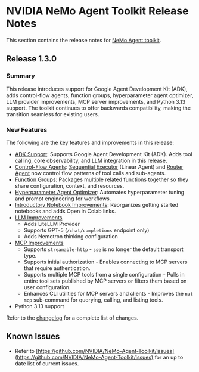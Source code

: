 <!--
SPDX-FileCopyrightText: Copyright (c) 2025, NVIDIA CORPORATION & AFFILIATES. All rights reserved.
SPDX-License-Identifier: Apache-2.0

Licensed under the Apache License, Version 2.0 (the "License");
you may not use this file except in compliance with the License.
You may obtain a copy of the License at

http://www.apache.org/licenses/LICENSE-2.0

Unless required by applicable law or agreed to in writing, software
distributed under the License is distributed on an "AS IS" BASIS,
WITHOUT WARRANTIES OR CONDITIONS OF ANY KIND, either express or implied.
See the License for the specific language governing permissions and
limitations under the License.
-->

# NVIDIA NeMo Agent Toolkit Release Notes
This section contains the release notes for [NeMo Agent toolkit](./index.md).

## Release 1.3.0
### Summary
This release introduces support for Google Agent Development Kit (ADK), adds control-flow agents, function groups, hyperparameter agent optimizer, LLM provider improvements, MCP server improvements, and Python 3.13 support. The toolkit continues to offer backwards compatibility, making the transition seamless for existing users.

### New Features
The following are the key features and improvements in this release:
* [ADK Support](https://github.com/NVIDIA/NeMo-Agent-Toolkit/blob/release/1.3/docs/source/reference/frameworks-overview.md): Supports Google Agent Development Kit (ADK). Adds tool calling, core observability, and LLM integration in this release.
* [Control-Flow Agents](https://github.com/NVIDIA/NeMo-Agent-Toolkit/blob/release/1.3/docs/source/workflows/about/index.md): [Sequential Executor](https://github.com/NVIDIA/NeMo-Agent-Toolkit/blob/release/1.3/docs/source/workflows/about/sequential-executor.md) (Linear Agent) and [Router Agent](https://github.com/NVIDIA/NeMo-Agent-Toolkit/blob/release/1.3/docs/source/workflows/about/router-agent.md) now control flow patterns of tool calls and sub-agents.
* [Function Groups](https://github.com/NVIDIA/NeMo-Agent-Toolkit/blob/release/1.3/docs/source/workflows/function-groups.md): Packages multiple related functions together so they share configuration, context, and resources.
* [Hyperparameter Agent Optimizer](https://github.com/NVIDIA/NeMo-Agent-Toolkit/blob/release/1.3/docs/source/reference/optimizer.md): Automates hyperparameter tuning and prompt engineering for workflows.
* [Introductory Notebook Improvements](https://github.com/NVIDIA/NeMo-Agent-Toolkit/blob/release/1.3/examples/notebooks/README.md): Reorganizes getting started notebooks and adds Open in Colab links.
* [LLM Improvements](https://github.com/NVIDIA/NeMo-Agent-Toolkit/blob/release/1.3/docs/source/workflows/llms/index.md)
  - Adds LiteLLM Provider
  - Supports GPT-5 (`/chat/completions` endpoint only)
  - Adds Nemotron thinking configuration
* [MCP Improvements](https://github.com/NVIDIA/NeMo-Agent-Toolkit/blob/release/1.3/docs/source/workflows/mcp/index.md)
  - Supports `streamable-http` - `sse` is no longer the default transport type.
  - Supports initial authorization - Enables connecting to MCP servers that require authentication.
  - Supports multiple MCP tools from a single configuration - Pulls in entire tool sets published by MCP servers or filters them based on user configuration.
  - Enhances CLI utilities for MCP servers and clients - Improves the `nat mcp` sub-command for querying, calling, and listing tools.
* Python 3.13 support

Refer to the [changelog](https://github.com/NVIDIA/NeMo-Agent-Toolkit/blob/release/1.3/CHANGELOG.md) for a complete list of changes.

## Known Issues
- Refer to [https://github.com/NVIDIA/NeMo-Agent-Toolkit/issues](https://github.com/NVIDIA/NeMo-Agent-Toolkit/issues) for an up to date list of current issues.
